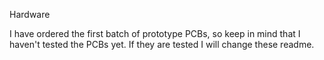 Hardware

I have ordered the first batch of prototype PCBs, so keep in mind that I haven't tested the PCBs yet. 
If they are tested I will change these readme. 
